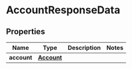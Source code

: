 

# AccountResponseData


## Properties

| Name | Type | Description | Notes |
|------------ | ------------- | ------------- | -------------|
|**account** | [**Account**](Account.md) |  |  |



